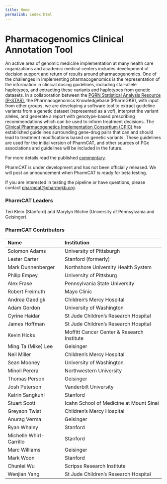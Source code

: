 ```yaml
---
title: Home
permalink: index.html
---
```


# Pharmacogenomics Clinical Annotation Tool

An active area of genomic medicine implementation at many health care organizations and academic medical centers includes development of decision support and return of results around pharmacogenomics.  One of the challenges in implementing pharmacogenomics is the representation of the information in clinical dosing guidelines, including star-allele haplotypes, and extracting these variants and haplotypes from genetic datasets.  In a collaboration between the [PGRN Statistical Analysis Resource (P-STAR)](http://www.pgrn.org/p-star.html), the Pharmacogenomics Knowledgebase (PharmGKB), with input from other groups, we are developing a software tool to extract guideline variants from a genetic dataset (represented as a vcf), interpret the variant alleles, and generate a report with genotype-based prescribing recommendations which can be used to inform treatment decisions.
The [Clinical Pharmacogenetics Implementation Consortium (CPIC)](https://cpicpgx.org) has established guidelines surrounding gene-drug pairs that can and should lead to treatment modifications based on genetic variants.  These guidelines are used for the initial version of PharmCAT, and other sources of PGx associations and guidelines will be included in the future.

For more details read the published [commentary](https://dx.doi.org/10.1002/cpt.928).

PharmCAT is under development and has not been officially released.  We will post an announcement when PharmCAT is ready for beta testing.

If you are interested in testing the pipeline or have questions, please contact [pharmcat@pharmgkb.org](mailto:pharmcat@pharmgkb.org).

### PharmCAT Leaders
Teri Klein (Stanford) and Marylyn Ritchie (University of Pennsylvania and Geisinger)

### PharmCAT Contributors

| Name | Institution |
|:-----|:------------|
|Solomon Adams| University of Pittsburgh|
|Lester Carter | Stanford (formerly)|
|Mark Dunnenberger| Northshore University Health System|
|Philip Empey| University of Pittsburg
|Alex Frase| Pennsylvania State University|
|Robert Freimuth |Mayo Clinic|
|Andrea Gaedigk|Children’s Mercy Hospital|
|Adam Gordon | University of Washington|
|Cyrine Haidar | St Jude Children’s Research Hospital|
|James Hoffman|St Jude Children’s Research Hospital|
|Kevin Hicks | Moffitt Cancer Center & Research Institute|
|Ming Ta (Mike) Lee| Geisinger|
|Neil Miller| Children’s Mercy Hospital|
|Sean Mooney |University of Washington|
|Minoli Perera| Northwestern University|
|Thomas Person| Geisinger|
|Josh Peterson |Vanderbilt University|
|Katrin Sangkuhl |Stanford|
|Stuart Scott| Icahn School of Medicine at Mount Sinai|
|Greyson Twist| Children’s Mercy Hospital|
|Anurag Verma |Geisinger|
|Ryan Whaley| Stanford|
|Michelle Whirl-Carrillo |Stanford|
|Marc Williams| Geisinger|
|Mark Woon |Stanford|
|Chunlei Wu| Scripss Research Institute|
|Wenjian Yang |St Jude Children’s Research Hospital|
